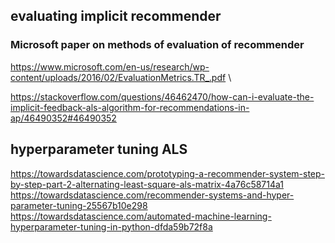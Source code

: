 
## evaluating implicit recommender 
### Microsoft paper on methods of evaluation of recommender 
https://www.microsoft.com/en-us/research/wp-content/uploads/2016/02/EvaluationMetrics.TR_.pdf \

https://stackoverflow.com/questions/46462470/how-can-i-evaluate-the-implicit-feedback-als-algorithm-for-recommendations-in-ap/46490352#46490352

## hyperparameter tuning ALS 
https://towardsdatascience.com/prototyping-a-recommender-system-step-by-step-part-2-alternating-least-square-als-matrix-4a76c58714a1 \
https://towardsdatascience.com/recommender-systems-and-hyper-parameter-tuning-25567b10e298 \
https://towardsdatascience.com/automated-machine-learning-hyperparameter-tuning-in-python-dfda59b72f8a
